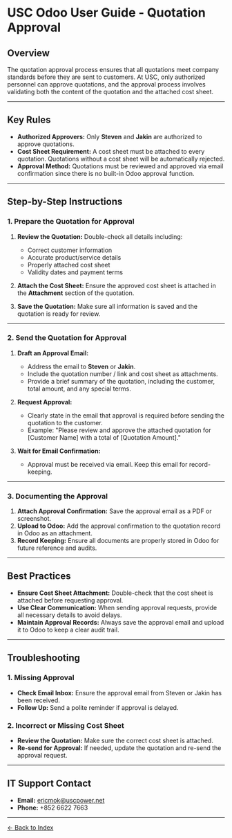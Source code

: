 # USC Odoo User Guide - Quotation Approval

## Overview
The quotation approval process ensures that all quotations meet company standards before they are sent to customers. At USC, only authorized personnel can approve quotations, and the approval process involves validating both the content of the quotation and the attached cost sheet.

---

## Key Rules

- **Authorized Approvers:** Only **Steven** and **Jakin** are authorized to approve quotations.
- **Cost Sheet Requirement:** A cost sheet must be attached to every quotation. Quotations without a cost sheet will be automatically rejected.
- **Approval Method:** Quotations must be reviewed and approved via email confirmation since there is no built-in Odoo approval function.

---

## Step-by-Step Instructions

### 1. Prepare the Quotation for Approval

1. **Review the Quotation:** Double-check all details including:
      - Correct customer information
      - Accurate product/service details
      - Properly attached cost sheet
      - Validity dates and payment terms

2. **Attach the Cost Sheet:** Ensure the approved cost sheet is attached in the **Attachment** section of the quotation.

3. **Save the Quotation:** Make sure all information is saved and the quotation is ready for review.

---

### 2. Send the Quotation for Approval

1. **Draft an Approval Email:**
      - Address the email to **Steven** or **Jakin**.
      - Include the quotation number / link and cost sheet as attachments.
      - Provide a brief summary of the quotation, including the customer, total amount, and any special terms.

2. **Request Approval:**
      - Clearly state in the email that approval is required before sending the quotation to the customer.
      - Example: "Please review and approve the attached quotation for [Customer Name] with a total of [Quotation Amount]."

3. **Wait for Email Confirmation:**
      - Approval must be received via email. Keep this email for record-keeping.

---

### 3. Documenting the Approval

1. **Attach Approval Confirmation:** Save the approval email as a PDF or screenshot.
2. **Upload to Odoo:** Add the approval confirmation to the quotation record in Odoo as an attachment.
3. **Record Keeping:** Ensure all documents are properly stored in Odoo for future reference and audits.

---

## Best Practices

- **Ensure Cost Sheet Attachment:** Double-check that the cost sheet is attached before requesting approval.
- **Use Clear Communication:** When sending approval requests, provide all necessary details to avoid delays.
- **Maintain Approval Records:** Always save the approval email and upload it to Odoo to keep a clear audit trail.

---

## Troubleshooting

### 1. Missing Approval
- **Check Email Inbox:** Ensure the approval email from Steven or Jakin has been received.
- **Follow Up:** Send a polite reminder if approval is delayed.

### 2. Incorrect or Missing Cost Sheet
- **Review the Quotation:** Make sure the correct cost sheet is attached.
- **Re-send for Approval:** If needed, update the quotation and re-send the approval request.

---

## IT Support Contact

- **Email:** [ericmok@uscpower.net](mailto:ericmok@uscpower.net)
- **Phone:** +852 6622 7663

---

[<- Back to Index](../../../index.md)

